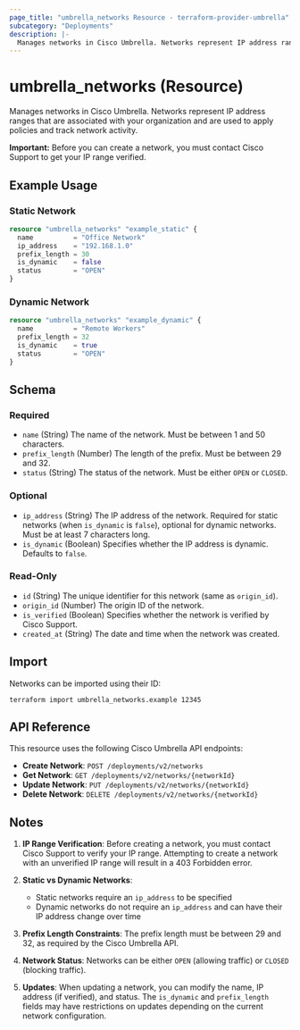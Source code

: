 ```yaml
---
page_title: "umbrella_networks Resource - terraform-provider-umbrella"
subcategory: "Deployments"
description: |-
  Manages networks in Cisco Umbrella. Networks represent IP address ranges that are associated with your organization.
---
```


# umbrella_networks (Resource)

Manages networks in Cisco Umbrella. Networks represent IP address ranges that are associated with your organization and are used to apply policies and track network activity.

**Important:** Before you can create a network, you must contact Cisco Support to get your IP range verified.

## Example Usage

### Static Network

```terraform
resource "umbrella_networks" "example_static" {
  name          = "Office Network"
  ip_address    = "192.168.1.0"
  prefix_length = 30
  is_dynamic    = false
  status        = "OPEN"
}
```

### Dynamic Network

```terraform
resource "umbrella_networks" "example_dynamic" {
  name          = "Remote Workers"
  prefix_length = 32
  is_dynamic    = true
  status        = "OPEN"
}
```

## Schema

### Required

- `name` (String) The name of the network. Must be between 1 and 50 characters.
- `prefix_length` (Number) The length of the prefix. Must be between 29 and 32.
- `status` (String) The status of the network. Must be either `OPEN` or `CLOSED`.

### Optional

- `ip_address` (String) The IP address of the network. Required for static networks (when `is_dynamic` is `false`), optional for dynamic networks. Must be at least 7 characters long.
- `is_dynamic` (Boolean) Specifies whether the IP address is dynamic. Defaults to `false`.

### Read-Only

- `id` (String) The unique identifier for this network (same as `origin_id`).
- `origin_id` (Number) The origin ID of the network.
- `is_verified` (Boolean) Specifies whether the network is verified by Cisco Support.
- `created_at` (String) The date and time when the network was created.

## Import

Networks can be imported using their ID:

```shell
terraform import umbrella_networks.example 12345
```

## API Reference

This resource uses the following Cisco Umbrella API endpoints:

- **Create Network**: `POST /deployments/v2/networks`
- **Get Network**: `GET /deployments/v2/networks/{networkId}`
- **Update Network**: `PUT /deployments/v2/networks/{networkId}`
- **Delete Network**: `DELETE /deployments/v2/networks/{networkId}`

## Notes

1. **IP Range Verification**: Before creating a network, you must contact Cisco Support to verify your IP range. Attempting to create a network with an unverified IP range will result in a 403 Forbidden error.

2. **Static vs Dynamic Networks**: 
   - Static networks require an `ip_address` to be specified
   - Dynamic networks do not require an `ip_address` and can have their IP address change over time

3. **Prefix Length Constraints**: The prefix length must be between 29 and 32, as required by the Cisco Umbrella API.

4. **Network Status**: Networks can be either `OPEN` (allowing traffic) or `CLOSED` (blocking traffic).

5. **Updates**: When updating a network, you can modify the name, IP address (if verified), and status. The `is_dynamic` and `prefix_length` fields may have restrictions on updates depending on the current network configuration.